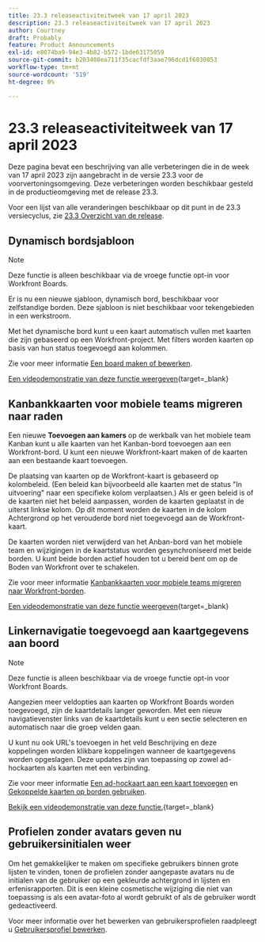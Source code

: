 ```yaml
---
title: 23.3 releaseactiviteitweek van 17 april 2023
description: 23.3 releaseactiviteitweek van 17 april 2023
author: Courtney
draft: Probably
feature: Product Announcements
exl-id: e8074ba9-94e3-4b82-b572-1bde63175059
source-git-commit: b203408ea711f35cacfdf3aae796dcd1f6030853
workflow-type: tm+mt
source-wordcount: '519'
ht-degree: 0%

---
```


# 23.3 releaseactiviteitweek van 17 april 2023

Deze pagina bevat een beschrijving van alle verbeteringen die in de week van 17 april 2023 zijn aangebracht in de versie 23.3 voor de voorvertoningsomgeving. Deze verbeteringen worden beschikbaar gesteld in de productieomgeving met de release 23.3.

Voor een lijst van alle veranderingen beschikbaar op dit punt in de 23.3 versiecyclus, zie [23.3 Overzicht van de release](/help/quicksilver/product-announcements/product-releases/23.3-release-activity/23-3-release-overview.md).

## Dynamisch bordsjabloon

>[!NOTE]
>
>Deze functie is alleen beschikbaar via de vroege functie opt-in voor Workfront Boards.

Er is nu een nieuwe sjabloon, dynamisch bord, beschikbaar voor zelfstandige borden. Deze sjabloon is niet beschikbaar voor tekengebieden in een werkstroom.

Met het dynamische bord kunt u een kaart automatisch vullen met kaarten die zijn gebaseerd op een Workfront-project. Met filters worden kaarten op basis van hun status toegevoegd aan kolommen.

Zie voor meer informatie [Een board maken of bewerken](/help/quicksilver/agile/get-started-with-boards/create-edit-board.md).

[Een videodemonstratie van deze functie weergeven](https://video.tv.adobe.com/v/3418600/){target=_blank}

## Kanbankkaarten voor mobiele teams migreren naar raden

Een nieuwe **Toevoegen aan kamers** op de werkbalk van het mobiele team Kanban kunt u alle kaarten van het Kanban-bord toevoegen aan een Workfront-bord. U kunt een nieuwe Workfront-kaart maken of de kaarten aan een bestaande kaart toevoegen.

De plaatsing van kaarten op de Workfront-kaart is gebaseerd op kolombeleid. (Een beleid kan bijvoorbeeld alle kaarten met de status &quot;In uitvoering&quot; naar een specifieke kolom verplaatsen.) Als er geen beleid is of de kaarten niet het beleid aanpassen, worden de kaarten geplaatst in de uiterst linkse kolom. Op dit moment worden de kaarten in de kolom Achtergrond op het verouderde bord niet toegevoegd aan de Workfront-kaart.

De kaarten worden niet verwijderd van het Anban-bord van het mobiele team en wijzigingen in de kaartstatus worden gesynchroniseerd met beide borden. U kunt beide borden actief houden tot u bereid bent om op de Boden van Workfront over te schakelen.

Zie voor meer informatie [Kanbankkaarten voor mobiele teams migreren naar Workfront-borden](/help/quicksilver/agile/use-boards-agile-planning-tools/migrate-kanban-cards-to-boards.md).

[Een videodemonstratie van deze functie weergeven](https://video.tv.adobe.com/v/3420425/){target=_blank}

## Linkernavigatie toegevoegd aan kaartgegevens aan boord

>[!NOTE]
>
>Deze functie is alleen beschikbaar via de vroege functie opt-in voor Workfront Boards.

Aangezien meer veldopties aan kaarten op Workfront Boards worden toegevoegd, zijn de kaartdetails langer geworden. Met een nieuw navigatievenster links van de kaartdetails kunt u een sectie selecteren en automatisch naar die groep velden gaan.

U kunt nu ook URL&#39;s toevoegen in het veld Beschrijving en deze koppelingen worden klikbare koppelingen wanneer de kaartgegevens worden opgeslagen. Deze updates zijn van toepassing op zowel ad-hockaarten als kaarten met een verbinding.

Zie voor meer informatie [Een ad-hockaart aan een kaart toevoegen](/help/quicksilver/agile/get-started-with-boards/add-card-to-board.md) en [Gekoppelde kaarten op borden gebruiken](/help/quicksilver/agile/get-started-with-boards/connected-cards.md).

[Bekijk een videodemonstratie van deze functie.](https://video.tv.adobe.com/v/3418598/){target=_blank}

## Profielen zonder avatars geven nu gebruikersinitialen weer

Om het gemakkelijker te maken om specifieke gebruikers binnen grote lijsten te vinden, tonen de profielen zonder aangepaste avatars nu de initialen van de gebruiker op een gekleurde achtergrond in lijsten en erfenisrapporten. Dit is een kleine cosmetische wijziging die niet van toepassing is als een avatar-foto al wordt gebruikt of als de gebruiker wordt gedeactiveerd.

Voor meer informatie over het bewerken van gebruikersprofielen raadpleegt u [Gebruikersprofiel bewerken](https://experienceleague.adobe.com/docs/workfront/using/administration-and-setup/add-users/create-manage-users/edit-a-users-profile.html?lang=en).



<!-- HTML you might need

Video link

[View a video demonstration of this feature](ADD URL){target=_blank}

Off-cycle note for weekly pages

>[!NOTE]
>
>Preview release: February 9, 2023; Planned Production release: February 23, 2023



-->
